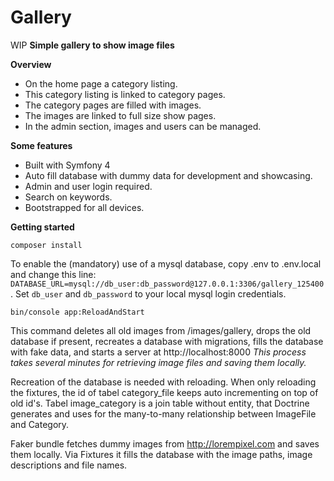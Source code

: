 # Gallery
WIP **Simple gallery to show image files**

**Overview**

* On the home page a category listing.
* This category listing is linked to category pages.
* The category pages are filled with images.
* The images are linked to full size show pages.
* In the admin section, images and users can be managed.

**Some features**
* Built with Symfony 4
* Auto fill database with dummy data for development and showcasing.
* Admin and user login required.
* Search on keywords.
* Bootstrapped for all devices.

**Getting started**

`composer install`

To enable the (mandatory) use of a mysql database, copy .env to .env.local and change this line:
`DATABASE_URL=mysql://db_user:db_password@127.0.0.1:3306/gallery_125400`.
Set `db_user` and `db_password` to your local mysql login credentials.

`bin/console app:ReloadAndStart`

This command deletes all old images from /images/gallery, drops the old database if present, recreates a database with migrations, fills the database with fake data, and starts a server at http://localhost:8000
*This process takes several minutes for retrieving image files and saving them locally.*

Recreation of the database is needed with reloading. When only reloading the fixtures, the id of tabel category_file keeps auto incrementing on top of old id's. Tabel image_category is a join table without entity, that Doctrine generates and uses for the many-to-many relationship between ImageFile and Category.

Faker bundle fetches dummy images from http://lorempixel.com and saves them locally.
Via Fixtures it fills the database with the image paths, image descriptions and file names.
